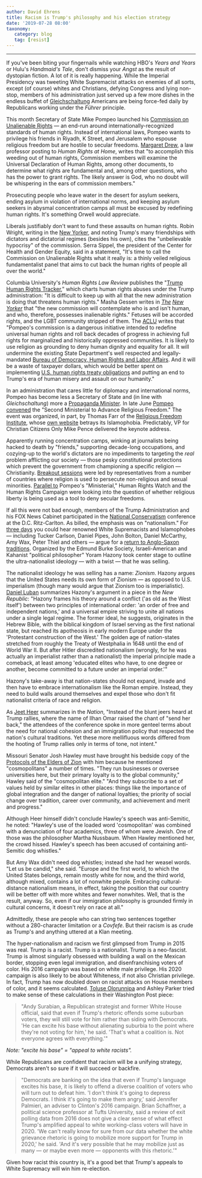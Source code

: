 ```yaml
---
author: David Ehrens
title: Racism is Trump's philosophy and his election strategy
date: '2019-07-28 08:00'
taxonomy:
   category: blog
   tag: [resist]
---
```

---
If you've been biting your fingernails while watching HBO's *Years and Years* or Hulu's *Handmaid's Tale*, don't dismiss your *Angst* as the result of dystopian fiction. A lot of it is really happening. While the Imperial Presidency was tweeting White Supremacist attacks on enemies of all sorts, except (of course) whites and Christians, defying Congress and lying non-stop, members of his administration just served up a few more dishes in the endless buffet of [Gleichschaltung](https://encyclopedia.ushmm.org/content/en/article/foundations-of-the-nazi-state) Americans are being force-fed daily by Republicans working under the *Führer* principle.

This month Secretary of State Mike Pompeo launched his [Commission on Unalienable Rights](https://www.federalregister.gov/documents/2019/05/30/2019-11300/department-of-state-commission-on-unalienable-rights) — an end-run around internationally-recognized standards of human rights. Instead of international laws, Pompeo wants to privilege his friends in Riyadh, K Street, and Jerusalem who espouse religious freedom but are hostile to secular freedoms. [Margaret Drew](https://lawprofessors.typepad.com/human_rights/2019/07/more-on-the-natural-law-commission.html), a law professor posting to *Human Rights at Home*, writes that "to accomplish this weeding out of human rights, Commission members will examine the Universal Declaration of Human Rights, among other documents, to determine what rights are fundamental and, among other questions, who has the power to grant rights. The likely answer is God, who no doubt will be whispering in the ears of commission members."

Prosecuting people who leave water in the desert for asylum seekers, ending asylum in violation of international norms, and keeping asylum seekers in abysmal concentration camps all must be excused by redefining human rights. It's something Orwell would appreciate.

Liberals justifiably don't want to fund these assaults on human rights. Robin Wright, writing in the [New Yorker](https://www.newyorker.com/news/our-columnists/the-unbelievable-hypocrisy-of-trumps-new-unalienable-rights-panel), and noting Trump's many friendships with dictators and dictatorial regimes (besides his own), cites the "unbelievable hypocrisy" of the commission. Serra Sippel, the president of the Center for Health and Gender Equity, said in a statement, "It's time to call the Commission on Unalienable Rights what it really is: a thinly veiled religious fundamentalist panel that aims to cut back the human rights of people all over the world."

Columbia University's *Human Rights Law Review* publishes the "[Trump Human Rights Tracker](https://trumphumanrightstracker.law.columbia.edu/)," which charts human rights abuses under the Trump administration: "It is difficult to keep up with all that the new administration is doing that threatens human rights." Masha Gessen writes in *[The](https://www.newyorker.com/news/our-columnists/mike-pompeos-faith-based-attempt-to-narrowly-redefine-human-rights)* [](https://www.newyorker.com/news/our-columnists/mike-pompeos-faith-based-attempt-to-narrowly-redefine-human-rights) *[New Yorker](https://www.newyorker.com/news/our-columnists/mike-pompeos-faith-based-attempt-to-narrowly-redefine-human-rights)* that "the new commission will contemplate who is and isn't human, and who, therefore, possesses inalienable rights." Fetuses will be accorded rights, and the LGBT community stripped of them. The [ACLU](https://www.aclu.org/blog/human-rights/pompeos-new-human-rights-commission-no-good) writes that "Pompeo's commission is a dangerous initiative intended to redefine universal human rights and roll back decades of progress in achieving full rights for marginalized and historically oppressed communities. It is likely to use religion as grounding to deny human dignity and equality for all. It will undermine the existing State Department's well respected and legally-mandated [Bureau of Democracy, Human Rights and Labor Affairs](https://www.state.gov/bureaus-offices/under-secretary-for-civilian-security-democracy-and-human-rights/bureau-of-democracy-human-rights-and-labor/). And it will be a waste of taxpayer dollars, which would be better spent on implementing [U.S. human rights treaty obligations](https://www.aclu.org/letter/letter-urging-us-government-comply-iccpr-obligations) and putting an end to Trump's era of human misery and assault on our humanity."

In an administration that cares little for diplomacy and international norms, Pompeo has become less a Secretary of State and (in line with *Gleichschaltung*) more a [Propaganda Minister](https://encyclopedia.ushmm.org/content/en/article/nazi-propaganda). In late June [Pompeo convened](https://www.state.gov/secretary-pompeo-convenes-second-ministerial-to-advance-religious-freedom/) the "Second Ministerial to Advance Religious Freedom." The event was organized, in part, by Thomas Farr of the [Religious Freedom Institute](https://www.religiousfreedominstitute.org/news/press-release-2019-irf-ministerial), whose [own website](https://www.religiousfreedominstitute.org/cornerstone/the-islamists-you-have-heard-about) betrays its Islamophobia. Predictably, VP for Christian Citizens Only Mike Pence delivered the keynote address.

Apparently running concentration camps, winking at journalists being hacked to death by "friends," supporting decade-long occupations, and cozying-up to the world's dictators are no impediments to targeting the *real* problem afflicting our society — those pesky constitutional protections which prevent the government from championing a specific religion — Christianity. [Breakout sessions](https://www.state.gov/subjects/ministerial-to-advance-religious-freedom/) were led by representatives from a number of countries where religion is used to persecute non-religious and sexual minorities. [Parallel to](https://www.politico.com/story/2019/07/14/trumps-religious-freedom-conference-1415774) Pompeo's "Ministerial," Human Rights Watch and the Human Rights Campaign were looking into the question of whether religious liberty is being used as a tool to deny secular freedoms.

If all this were not bad enough, members of the Trump Administration and his FOX News Cabinet participated in the [National Conservatism](https://nationalconservatism.org/) conference at the D.C. Ritz-Carlton. As billed, the emphasis was on "nationalism." For [three days](https://web.archive.org/web/20191219112417/https://nationalconservatism.org/conference-schedule/) you could hear renowned White Supremacists and Islamophobes — including Tucker Carlson, Daniel Pipes, John Bolton, Daniel McCarthy, Amy Wax, Peter Thiel and others — argue for a [return to Anglo-Saxon traditions](https://newrepublic.com/article/154531/man-behind-national-conservatism). Organized by the Edmund Burke Society, Israeli-American and Kahanist "political philosopher" Yoram Hazony took center stage to outline the ultra-nationalist ideology — with a twist — that he was selling.

The nationalist ideology he was selling has a name: *Zionism*. Hazony argues that the United States needs its own form of Zionism — as opposed to U.S. imperialism (though many would argue that Zionism too is imperialistic). [Daniel Luban](https://newrepublic.com/article/154531/man-behind-national-conservatism) summarizes Hazony's argument in a piece in the *New Republic*: "Hazony frames his theory around a conflict ('as old as the West itself') between two principles of international order: 'an order of free and independent nations,' and a universal empire striving to unite all nations under a single legal regime. The former ideal, he suggests, originates in the Hebrew Bible, with the biblical kingdom of Israel serving as the first national state, but reached its apotheosis in early modern Europe under the 'Protestant construction of the West.' The golden age of nation-states stretched from roughly the Treaty of Westphalia in 1648 until the end of World War II. But after Hitler discredited nationalism (wrongly, for he was actually an imperialist rather than a nationalist) the imperial principle made a comeback, at least among 'educated elites who have, to one degree or another, become committed to a future under an imperial order.'"

Hazony's take-away is that nation-states should not expand, invade and then have to embrace internationalism like the Roman empire. Instead, they need to build walls around themselves and expel those who don't fit nationalist criteria of race and religion.

As [Jeet Heer](https://www.thenation.com/article/donald-trump-gop-republicans-hawley-wax/) summarizes in the *Nation*, "Instead of the blunt jeers heard at Trump rallies, where the name of Ilhan Omar raised the chant of "send her back," the attendees of the conference spoke in more genteel terms about the need for national cohesion and an immigration policy that respected the nation's cultural traditions. Yet these more mellifluous words differed from the hooting of Trump rallies only in terms of tone, not intent."

Missouri Senator Josh Hawley must have brought his bedside copy of the [Protocols of the Elders of Zion](https://www.thenation.com/article/donald-trump-gop-republicans-hawley-wax/) with him because he mentioned "cosmopolitans" a number of times. "They run businesses or oversee universities here, but their primary loyalty is to the global community," Hawley said of the "cosmopolitan elite." "And they subscribe to a set of values held by similar elites in other places: things like the importance of global integration and the danger of national loyalties; the priority of social change over tradition, career over community, and achievement and merit and progress."

Although Heer himself didn't conclude Hawley's speech was anti-Semitic, he noted: "Hawley's use of the loaded word 'cosmopolitan' was combined with a denunciation of four academics, three of whom were Jewish. One of those was the philosopher Martha Nussbaum. When Hawley mentioned her, the crowd hissed. Hawley's speech has been accused of containing anti-Semitic dog whistles."

But Amy Wax didn't need dog whistles; instead she had her weasel words. "Let us be candid," she said. "Europe and the first world, to which the United States belongs, remain mostly white for now, and the third world, although mixed, contains a lot of nonwhite people. Embracing cultural-distance nationalism means, in effect, taking the position that our country will be better off with more whites and fewer nonwhites. Well, that is the result, anyway. So, even if our immigration philosophy is grounded firmly in cultural concerns, it doesn't rely on race at all."

Admittedly, these are people who can string two sentences together without a 280-character limitation or a *Covfefe*. But their racism is as crude as Trump's and anything uttered at a Klan meeting.

The hyper-nationalism and racism we first glimpsed from Trump in 2015 was real. Trump is a racist. Trump is a nationalist. Trump is a neo-fascist. Trump is almost singularly obsessed with building a wall on the Mexican border, stopping even legal immigration, and disenfranchising voters of color. His 2016 campaign was based on white male privilege. His 2020 campaign is also likely to be about Whiteness, if not also Christian privilege. In fact, Trump has now doubled down on racist attacks on House members of color, and it seems calculated. [Toluse Olorunnipa](https://www.washingtonpost.com/politics/trump-campaign-sees-political-advantage-in-a-divisive-appeal-to-working-class-white-voters/2019/07/26/39234f00-aef1-11e9-8e77-03b30bc29f64_story.html) and Ashley Parker tried to make sense of these calculations in their Washington Post piece:

> "Andy Surabian, a Republican strategist and former White House official, said that even if Trump's rhetoric offends some suburban voters, they will still vote for him rather than siding with Democrats. 'He can excite his base without alienating suburbia to the point where they're not voting for him,' he said. 'That's what a coalition is. Not everyone agrees with everything.'"

*Note: "excite his base" = "appeal to white racists".*

While Republicans are confident that racism will be a unifying strategy, Democrats aren't so sure if it will succeed or backfire.

> "Democrats are banking on the idea that even if Trump's language excites his base, it is likely to offend a diverse coalition of voters who will turn out to defeat him. 'I don't think it's going to depress Democrats. I think it's going to make them angry,' said Jennifer Palmieri, an adviser to Clinton's 2016 campaign. Brian Schaffner, a political science professor at Tufts University, said a review of exit polling data from 2016 does not give a clear sense of what effect Trump's amplified appeal to white working-class voters will have in 2020. 'We can't really know for sure from our data whether the white grievance rhetoric is going to mobilize more support for Trump in 2020,' he said. 'And it's very possible that he may mobilize just as many — or maybe even more — opponents with this rhetoric.'"

Given how racist this country is, it's a good bet that Trump's appeals to White Supremacy will win him re-election.
